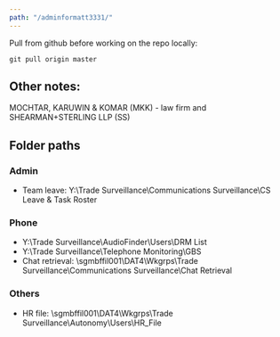 ```yaml
---
path: "/adminformatt3331/"
---
```


Pull from github before working on the repo locally:

`git pull origin master`

## Other notes:
MOCHTAR, KARUWIN & KOMAR (MKK) - law firm and SHEARMAN+STERLING LLP (SS)

## Folder paths

### Admin
- Team leave: Y:\Trade Surveillance\Communications Surveillance\CS Leave & Task Roster

### Phone
- Y:\Trade Surveillance\AudioFinder\Users\DRM List
- Y:\Trade Surveillance\Telephone Monitoring\GBS
- Chat retrieval: \\sgmbffil001\DAT4\Wkgrps\Trade Surveillance\Communications Surveillance\Chat Retrieval

### Others
- HR file: \\sgmbffil001\DAT4\Wkgrps\Trade Surveillance\Autonomy\Users\HR_File

